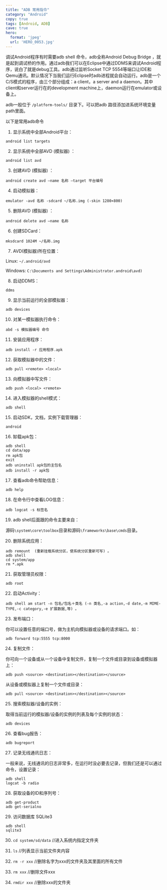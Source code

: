 ```yaml
---
title: "ADB 常用指令"
category: "Android"
copy: true
tags: [Android, ADB]
cave: true
hero:
  format: 'jpeg'
  url: 'HERO_0053.jpg'
---
```

调试Android程序有时需要adb shell 命令，adb全称Android Debug Bridge ，就是起到调试桥的作用。通过adb我们可以在Eclipse中通过DDMS来调试Android程序，说白了就是debug工具。adb通过监听Socket TCP 5554等端口让IDE和Qemu通讯。默认情况下当我们运行Eclipse时adb进程就会自动运行。adb是一个C/S模式的程序，由三个部分组成：a client，a server and a daemon。其中client和server运行在的development machine上，daemon运行在emulator或设备上。

adb一般位于 `/platform-tools/` 目录下。可以把adb 路径添加进系统环境变量path里面。

以下是常用adb命令

1. 显示系统中全部Android平台：

```console
android list targets
```

2. 显示系统中全部AVD (模拟器) ：

```console
android list avd
```

3. 创建AVD (模拟器) ：

```console
android create avd –name 名称 –target 平台编号
```

4. 启动模拟器：

```console
emulator -avd 名称 -sdcard ~/名称.img (-skin 1280×800)
```

5. 删除AVD (模拟器) ：

```console
android delete avd –name 名称
```

6. 创建SDCard：

```console
mksdcard 1024M ~/名称.img
```

7. AVD(模拟器)所在位置：

Linux: `~/.android/avd`

Windows: `C:\Documents and Settings\Administrator.android\avd)`

8. 启动DDMS：

```console
ddms
```

9. 显示当前运行的全部模拟器：

```console
adb devices
```

10. 对某一模拟器执行命令：

```console
abd -s 模拟器编号 命令
```

11. 安装应用程序：

```console
adb install -r 应用程序.apk
```

12. 获取模拟器中的文件：

```console
adb pull <remote> <local>
```

13. 向模拟器中写文件：

```console
adb push <local> <remote>
```

14. 进入模拟器的shell模式：

```console
adb shell
```

15. 启动SDK，文档，实例下载管理器：

```console
android
```

16. 缷载apk包：

```console
adb shell
cd data/app
rm apk包
exit
adb uninstall apk包的主包名
adb install -r apk包
```

17. 查看adb命令帮助信息：

```console
adb help
```

18. 在命令行中查看LOG信息：

```console
adb logcat -s 标签名
```

19. adb shell后面跟的命令主要来自：

源码`\system\core\toolbox`目录和源码`\frameworks\base\cmds`目录。

20. 删除系统应用：

```console
adb remount  (重新挂载系统分区，使系统分区重新可写) 。
adb shell
cd system/app
rm *.apk
```

21. 获取管理员权限：

```console
adb root
```

22. 启动Activity：

```console
adb shell am start -n 包名/包名＋类名 (-n 类名,-a action,-d date,-m MIME-TYPE,-c category,-e 扩展数据,等) 。
```

23. 发布端口：

你可以设置任意的端口号，做为主机向模拟器或设备的请求端口。如：

```console
adb forward tcp:5555 tcp:8000
```

24. 复制文件：

你可向一个设备或从一个设备中复制文件，复制一个文件或目录到设备或模拟器上：

```console
adb push <source> <destination></destination></source>
```

从设备或模拟器上复制一个文件或目录：

```console
adb pull <source> <destination></destination></source>
```

25. 搜索模拟器/设备的实例：

取得当前运行的模拟器/设备的实例的列表及每个实例的状态：

```console
adb devices
```

26. 查看bug报告：

```console
adb bugreport
```

27. 记录无线通讯日志：

一般来说，无线通讯的日志非常多，在运行时没必要去记录，但我们还是可以通过命令，设置记录：

```console
adb shell
logcat -b radio
```

28. 获取设备的ID和序列号：

```console
adb get-product
adb get-serialno
```

29. 访问数据库 SQLite3

```console
adb shell
sqlite3
```

30. `cd system/sd/data` //进入系统内指定文件夹

31. `ls` //列表显示当前文件夹内容

32. `rm -r xxx` //删除名字为xxx的文件夹及其里面的所有文件

33. `rm xxx` //删除文件xxx

34. `rmdir xxx` //删除xxx的文件夹
